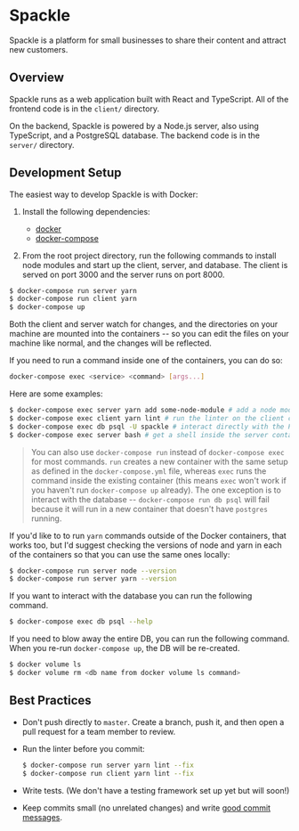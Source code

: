 # Spackle

Spackle is a platform for small businesses to share their content and attract new customers.

## Overview

Spackle runs as a web application built with React and TypeScript. All of the frontend code is in the `client/` directory.

On the backend, Spackle is powered by a Node.js server, also using TypeScript, and a PostgreSQL database. The backend code is in the `server/` directory.

## Development Setup

The easiest way to develop Spackle is with Docker:

1. Install the following dependencies:
    - [docker](https://docs.docker.com/get-docker/)
    - [docker-compose](https://docs.docker.com/compose/install/)

2. From the root project directory, run the following commands to install node modules and start up the client, server, and database. The client is served on port 3000 and the server runs on port 8000.

```bash
$ docker-compose run server yarn
$ docker-compose run client yarn
$ docker-compose up
```

Both the client and server watch for changes, and the directories on your machine are mounted into the containers -- so you can edit the files on your machine like normal, and the changes will be reflected.

If you need to run a command inside one of the containers, you can do so:

```bash
docker-compose exec <service> <command> [args...]
```

Here are some examples:

```bash
$ docker-compose exec server yarn add some-node-module # add a node module to the server
$ docker-compose exec client yarn lint # run the linter on the client code
$ docker-compose exec db psql -U spackle # interact directly with the PostgreSQL database
$ docker-compose exec server bash # get a shell inside the server container to run lots of commands
```

> You can also use `docker-compose run` instead of `docker-compose exec` for most commands. `run` creates a new container with the same setup as defined in the `docker-compose.yml` file, whereas `exec` runs the command inside the existing container (this means `exec` won't work if you haven't run `docker-compose up` already). The one exception is to interact with the database -- `docker-compose run db psql` will fail because it will run in a new container that doesn't have `postgres` running.

If you'd like to to run `yarn` commands outside of the Docker containers, that works too, but I'd suggest checking the versions of node and yarn in each of the containers so that you can use the same ones locally:

```bash
$ docker-compose run server node --version
$ docker-compose run server yarn --version
```

If you want to interact with the database you can run the following command.

```bash
$ docker-compose exec db psql --help
```

If you need to blow away the entire DB, you can run the following command. When you re-run `docker-compose up`, the DB will be re-created.

```bash
$ docker volume ls
$ docker volume rm <db name from docker volume ls command>
```
## Best Practices

- Don't push directly to `master`. Create a branch, push it, and then open a pull request for a team member to review.

- Run the linter before you commit:

    ```bash
    $ docker-compose run server yarn lint --fix
    $ docker-compose run client yarn lint --fix
    ```

- Write tests. (We don't have a testing framework set up yet but will soon!)

- Keep commits small (no unrelated changes) and write [good commit messages](https://chris.beams.io/posts/git-commit/#seven-rules).

